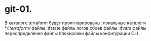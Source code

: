 # git-01.

В каталоге terraform будут проигнорированы:
локальные каталоги **/.terraform/*
файлы  .tfstate
файлы логов сбоев
файлы .tfvars
файлы переопределения 
файлы блокировки
файлы конфигурации CLI 
.